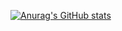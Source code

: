 [![Anurag's GitHub stats](https://github-readme-stats.vercel.app/api?username=anhhao92&show_icons=true&theme=github_dark&count_private=true)](https://github.com/anuraghazra/github-readme-stats)


<!---
anhhao92/anhhao92 is a ✨ special ✨ repository because its `README.md` (this file) appears on your GitHub profile.
You can click the Preview link to take a look at your changes.
--->
